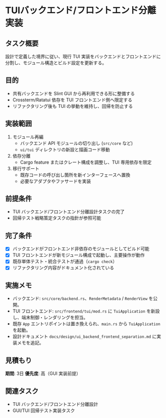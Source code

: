 # TUIバックエンド/フロントエンド分離実装

## タスク概要
設計で定義した境界に従い、現行 TUI 実装をバックエンドとフロントエンドに分割し、モジュール構造とビルド設定を更新する。

## 目的
- 共有バックエンドを Slint GUI から再利用できる形に整備する
- Crossterm/Ratatui 依存を TUI フロントエンド側へ限定する
- リファクタリング後も TUI の挙動を維持し、回帰を防止する

## 実装範囲
1. モジュール再編
   - バックエンド API モジュールの切り出し (`src/core` など)
   - `ui/tui` ディレクトリの新設と描画コード移動
2. 依存分離
   - Cargo feature またはクレート構成を調整し、TUI 専用依存を限定
3. 移行サポート
   - 既存コードの呼び出し箇所を新インターフェースへ置換
   - 必要なアダプタやファサードを実装

## 前提条件
- TUI バックエンド/フロントエンド分離設計タスクの完了
- 回帰テスト戦略策定タスクの指針が参照可能

## 完了条件
- [x] バックエンドがフロントエンド非依存のモジュールとしてビルド可能
- [x] TUI フロントエンドが新モジュール構成で起動し、主要操作が動作
- [x] 既存単体テスト・統合テストが通過（`cargo check`）
- [x] リファクタリング内容がドキュメント化されている

## 実施メモ
- バックエンド: `src/core/backend.rs`、`RenderMetadata` / `RenderView` を公開。
- TUI フロントエンド: `src/frontend/tui/mod.rs` に `TuiApplication` を新設し、端末制御・レンダリングを担当。
- 既存 `App` エントリポイントは置き換えられ、`main.rs` から `TuiApplication` を起動。
- 設計ドキュメント `docs/design/ui_backend_frontend_separation.md` に実装メモを追記。

## 見積もり
**期間**: 3日
**優先度**: 高（GUI 実装前提）

## 関連タスク
- TUI バックエンド/フロントエンド分離設計
- GUI/TUI 回帰テスト実装タスク
